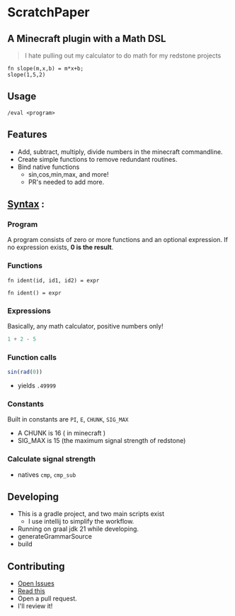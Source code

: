 # ScratchPaper
## A Minecraft plugin with a Math DSL
> I hate pulling out my calculator to do math for my redstone projects
```
fn slope(m,x,b) = m*x+b;
slope(1,5,2)
```
## Usage
```
/eval <program>
```
## Features
- Add, subtract, multiply, divide numbers in the minecraft commandline.
- Create simple functions to remove redundant routines.
- Bind native functions 
  - sin,cos,min,max, and more! 
  - PR's needed to add more.


## [Syntax](./src/main/antlr/Expr.g4) :
### Program
A program consists of zero or more functions and an optional expression.
If no expression exists, **0 is the result**. 
### Functions
```
fn ident(id, id1, id2) = expr
```
```
fn ident() = expr
```
### Expressions
Basically, any math calculator, positive numbers only!
```js
1 + 2 - 5
``` 
### Function calls
``` js
sin(rad(0)) 
```
- yields `.49999`

### Constants
Built in constants are `PI`, `E`, `CHUNK`, `SIG_MAX`
- A CHUNK is 16 ( in minecraft )
- SIG_MAX is 15 (the maximum signal strength of redstone)

### Calculate signal strength
- natives `cmp`, `cmp_sub`



## Developing
- This is a gradle project, and two main scripts exist
  - I use intellij to simplify the workflow.
- Running on graal jdk 21 while developing.
- generateGrammarSource
- build

## Contributing
- [Open Issues](https://github.com/jacoobes/ScratchPaper/issues)
- [Read this](./CONTRIBUTING.md)
- Open a pull request.
- I'll review it!